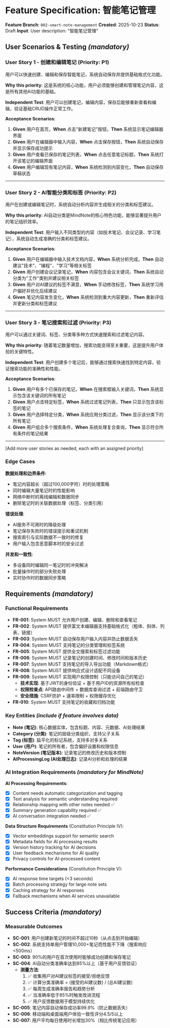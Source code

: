 # Feature Specification: 智能笔记管理

**Feature Branch**: `002-smart-note-management` **Created**: 2025-10-23 **Status**: Draft **Input**:
User description: "智能笔记管理"

## User Scenarios & Testing _(mandatory)_

<!--
  IMPORTANT: User stories should be PRIORITIZED as user journeys ordered by importance.
  Each user story/journey must be INDEPENDENTLY TESTABLE - meaning if you implement just ONE of them,
  you should still have a viable MVP (Minimum Viable Product) that delivers value.

  Assign priorities (P1, P2, P3, etc.) to each story, where P1 is the most critical.
  Think of each story as a standalone slice of functionality that can be:
  - Developed independently
  - Tested independently
  - Deployed independently
  - Demonstrated to users independently
-->

### User Story 1 - 创建和编辑笔记 (Priority: P1)

用户可以快速创建、编辑和保存智能笔记，系统自动保存并提供基础格式化功能。

**Why this
priority**: 这是系统的核心功能，用户必须能够创建和管理笔记内容，这是所有其他AI功能的基础。

**Independent
Test**: 用户可以创建笔记，编辑内容，保存后能够重新查看和编辑，验证基础CRUD操作正常工作。

**Acceptance Scenarios**:

1. **Given** 用户在首页，**When** 点击"新建笔记"按钮，**Then** 系统显示笔记编辑器界面
2. **Given** 用户在编辑器中输入内容，**When** 点击保存按钮，**Then** 系统自动保存并显示保存成功提示
3. **Given** 用户查看已保存的笔记列表，**When** 点击任意笔记标题，**Then** 系统打开该笔记的编辑界面
4. **Given** 用户编辑现有笔记内容，**When** 系统检测到内容变化，**Then** 自动保存草稿状态

---

### User Story 2 - AI智能分类和标签 (Priority: P2)

用户在创建或编辑笔记时，系统自动分析内容并生成相关的分类和标签建议。

**Why this priority**: AI自动分类是MindNote的核心特色功能，能够显著提升用户的笔记组织效率。

**Independent
Test**: 用户输入不同类型的内容（如技术笔记、会议记录、学习笔记），系统自动生成准确的分类和标签建议。

**Acceptance Scenarios**:

1. **Given** 用户在编辑器中输入技术文档内容，**When** 系统分析完成，**Then**
   自动建议"技术"、"编程"、"学习"等相关标签
2. **Given** 用户创建会议记录笔记，**When** 内容包含会议关键词，**Then**
   系统自动分类为"工作"类别并建议相关标签
3. **Given** 用户对AI建议的标签不满意，**When** 手动修改标签，**Then**
   系统学习用户偏好并优化后续建议
4. **Given** 笔记内容发生变化，**When** 系统检测到重大内容更新，**Then**
   重新评估并更新分类和标签建议

---

### User Story 3 - 笔记搜索和过滤 (Priority: P3)

用户可以通过关键词、标签、分类等多种方式快速搜索和过滤笔记内容。

**Why this priority**: 随着笔记数量增加，搜索功能变得至关重要，这是提升用户体验的关键特性。

**Independent Test**: 用户创建多个笔记后，能够通过搜索快速找到特定内容，验证搜索功能的准确性和性能。

**Acceptance Scenarios**:

1. **Given** 用户有多个已保存的笔记，**When** 在搜索框输入关键词，**Then**
   系统显示包含该关键词的所有笔记
2. **Given** 用户点击特定标签，**When** 系统过滤笔记列表，**Then** 只显示包含该标签的笔记
3. **Given** 用户选择特定分类，**When** 系统应用分类过滤，**Then** 显示该分类下的所有笔记
4. **Given** 用户组合多个搜索条件，**When** 系统处理复合查询，**Then** 显示符合所有条件的笔记结果

---

[Add more user stories as needed, each with an assigned priority]

### Edge Cases

**数据处理和边界条件**:

- 笔记内容超长（超过100,000字符）时的处理策略
- 同时编辑大量笔记时的性能影响
- 网络中断时的离线编辑和数据同步
- 删除笔记时的关联数据处理（标签、分类引用）

**错误处理**:

- AI服务不可用时的降级处理
- 笔记保存失败时的错误提示和重试机制
- 搜索索引与实际数据不一致时的修复
- 用户输入包含恶意脚本时的安全过滤

**并发和一致性**:

- 多设备同时编辑同一笔记时的冲突解决
- 批量操作时的部分失败处理
- 实时协作时的数据同步策略

## Requirements _(mandatory)_

<!--
  ACTION REQUIRED: The content in this section represents placeholders.
  Fill them out with the right functional requirements.
-->

### Functional Requirements

- **FR-001**: System MUST 允许用户创建、编辑、删除和查看笔记
- **FR-002**: System MUST 提供富文本编辑器支持基础格式化（粗体、斜体、列表、链接）
- **FR-003**: System MUST 自动保存用户输入内容并防止数据丢失
- **FR-004**: System MUST 支持笔记的分类管理和标签系统
- **FR-005**: System MUST 提供全文搜索和标签过滤功能
- **FR-006**: System MUST 记录笔记的创建时间、修改时间和版本历史
- **FR-007**: System MUST 支持笔记的导入导出功能（Markdown格式）
- **FR-008**: System MUST 提供响应式设计适配不同设备
- **FR-009**: System MUST 实现用户权限控制（只能访问自己的笔记）
  - **技术实现**: 基于JWT的身份验证 + 基于用户ID的资源所有权检查
  - **权限检查点**: API路由中间件 + 数据库查询过滤 + 前端路由守卫
  - **安全措施**: CSRF防护 + 速率限制 + 权限缓存优化
- **FR-010**: System MUST 支持笔记的收藏和归档功能

### Key Entities _(include if feature involves data)_

- **Note (笔记)**: 核心数据实体，包含标题、内容、元数据、AI处理结果
- **Category (分类)**: 笔记的层级分类组织，支持父子关系
- **Tag (标签)**: 扁平化的标记系统，支持多对多关系
- **User (用户)**: 笔记的所有者，包含偏好设置和权限信息
- **NoteVersion (笔记版本)**: 记录笔记的修改历史和版本控制
- **AIProcessingLog (AI处理日志)**: 记录AI分析和处理的结果

### AI Integration Requirements _(mandatory for MindNote)_

<!--
  ACTION REQUIRED: Every MindNote feature must consider AI integration aspects
  as specified in Constitution Principle I: AI-First Development
-->

**AI Processing Requirements**:

- [x] Content needs automatic categorization and tagging
- [x] Text analysis for semantic understanding required
- [x] Relationship mapping with other notes needed ✅
- [x] Summary generation capability required ✅
- [x] AI conversation integration needed ✅

**Data Structure Requirements** (Constitution Principle IV):

- [x] Vector embeddings support for semantic search
- [x] Metadata fields for AI processing results
- [x] Version history tracking for AI decisions
- [x] User feedback mechanisms for AI quality
- [x] Privacy controls for AI-processed content

**Performance Considerations** (Constitution Principle V):

- [x] AI response time targets (<3 seconds)
- [x] Batch processing strategy for large note sets
- [x] Caching strategy for AI responses
- [x] Fallback mechanisms when AI services unavailable

## Success Criteria _(mandatory)_

<!--
  ACTION REQUIRED: Define measurable success criteria.
  These must be technology-agnostic and measurable.
-->

### Measurable Outcomes

- **SC-001**: 用户创建新笔记的时间不超过10秒（从点击到开始编辑）
- **SC-002**: 系统支持单用户管理10,000+笔记而性能不下降（搜索响应<500ms）
- **SC-003**: 90%的用户在首次使用时能够成功创建和保存笔记
- **SC-004**: AI自动分类准确率达到85%以上（基于用户反馈验证）
  - **测量方法**:
    1. ✅ 收集用户对AI建议标签的接受/拒绝反馈
    2. ✅ 计算分类准确率 = (接受的AI建议数) / (总AI建议数)
    3. ✅ 每周生成准确率报告和趋势分析
    4. ✅ 当准确率低于85%时触发改进流程
    5. ✅ 用户反馈数据用于模型持续优化
- **SC-005**: 笔记内容自动保存成功率99.9%（防止数据丢失）
- **SC-006**: 移动端和桌面端用户体验一致性评分4.5/5以上
- **SC-007**: 用户平均每日使用时长增加30%（相比传统笔记应用）

